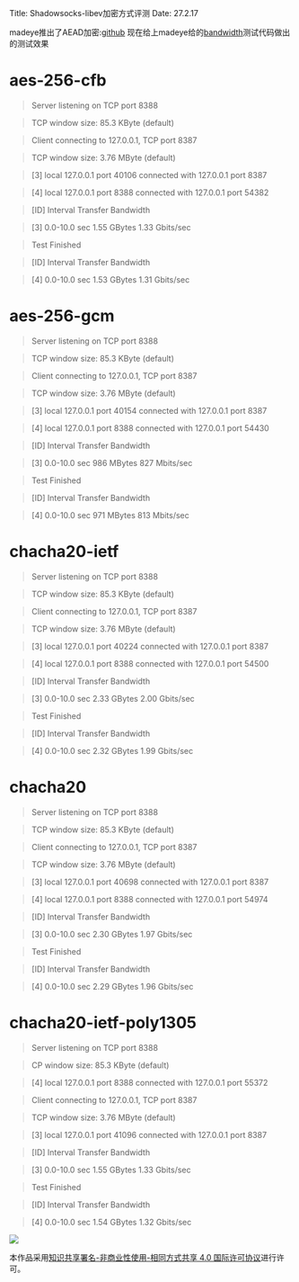 Title: Shadowsocks-libev加密方式评测
Date: 27.2.17

madeye推出了AEAD加密:[github](https://github.com/shadowsocks/shadowsocks-libev/releases/tag/v3.0.0) 现在给上madeye给的[bandwidth](https://gist.github.com/madeye/c046fc35e10a82154f4697fb316a7ac6)测试代码做出的测试效果

# aes-256-cfb

> Server listening on TCP port 8388

> TCP window size: 85.3 KByte (default)

> Client connecting to 127.0.0.1, TCP port 8387

> TCP window size: 3.76 MByte (default)

> [3] local 127.0.0.1 port 40106 connected with 127.0.0.1 port 8387

> [4] local 127.0.0.1 port 8388 connected with 127.0.0.1 port 54382

> [ID] Interval Transfer Bandwidth

> [3] 0.0-10.0 sec 1.55 GBytes 1.33 Gbits/sec

> Test Finished

> [ID] Interval Transfer Bandwidth

> [4] 0.0-10.0 sec 1.53 GBytes 1.31 Gbits/sec

# aes-256-gcm

> Server listening on TCP port 8388

> TCP window size: 85.3 KByte (default)

> Client connecting to 127.0.0.1, TCP port 8387

> TCP window size: 3.76 MByte (default)

> [3] local 127.0.0.1 port 40154 connected with 127.0.0.1 port 8387

> [4] local 127.0.0.1 port 8388 connected with 127.0.0.1 port 54430

> [ID] Interval Transfer Bandwidth

> [3] 0.0-10.0 sec 986 MBytes 827 Mbits/sec

> Test Finished

> [ID] Interval Transfer Bandwidth

> [4] 0.0-10.0 sec 971 MBytes 813 Mbits/sec

# chacha20-ietf

> Server listening on TCP port 8388

> TCP window size: 85.3 KByte (default)

> Client connecting to 127.0.0.1, TCP port 8387

> TCP window size: 3.76 MByte (default)

> [3] local 127.0.0.1 port 40224 connected with 127.0.0.1 port 8387

> [4] local 127.0.0.1 port 8388 connected with 127.0.0.1 port 54500

> [ID] Interval Transfer Bandwidth

> [3] 0.0-10.0 sec 2.33 GBytes 2.00 Gbits/sec

> Test Finished

> [ID] Interval Transfer Bandwidth

> [4] 0.0-10.0 sec 2.32 GBytes 1.99 Gbits/sec

# chacha20

> Server listening on TCP port 8388

> TCP window size: 85.3 KByte (default)

> Client connecting to 127.0.0.1, TCP port 8387

> TCP window size: 3.76 MByte (default)

> [3] local 127.0.0.1 port 40698 connected with 127.0.0.1 port 8387

> [4] local 127.0.0.1 port 8388 connected with 127.0.0.1 port 54974

> [ID] Interval Transfer Bandwidth

> [3] 0.0-10.0 sec 2.30 GBytes 1.97 Gbits/sec

> Test Finished

> [ID] Interval Transfer Bandwidth

> [4] 0.0-10.0 sec 2.29 GBytes 1.96 Gbits/sec

# chacha20-ietf-poly1305

> Server listening on TCP port 8388

> CP window size: 85.3 KByte (default)

> [4] local 127.0.0.1 port 8388 connected with 127.0.0.1 port 55372

> Client connecting to 127.0.0.1, TCP port 8387

> TCP window size: 3.76 MByte (default)

> [3] local 127.0.0.1 port 41096 connected with 127.0.0.1 port 8387

> [ID] Interval Transfer Bandwidth

> [3] 0.0-10.0 sec 1.55 GBytes 1.33 Gbits/sec

> Test Finished

> [ID] Interval Transfer Bandwidth

> [4] 0.0-10.0 sec 1.54 GBytes 1.32 Gbits/sec

![](https://i.creativecommons.org/l/by-nc-sa/4.0/88x31.png)

本作品采用[知识共享署名-非商业性使用-相同方式共享 4.0 国际许可协议](http://creativecommons.org/licenses/by-nc-sa/4.0/)进行许可。
